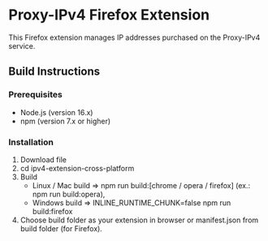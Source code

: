 # Proxy-IPv4 Firefox Extension

This Firefox extension manages IP addresses purchased on the Proxy-IPv4 service.

## Build Instructions

### Prerequisites

- Node.js (version 16.x)
- npm (version 7.x or higher)

### Installation

1. Download file
2. cd ipv4-extension-cross-platform
3. Build
    - Linux / Mac build => npm run build:[chrome / opera / firefox] (ex.: npm run build:opera),
    - Windows build => INLINE_RUNTIME_CHUNK=false npm run build:firefox
4. Choose build folder as your extension in browser or manifest.json from build folder (for Firefox).

